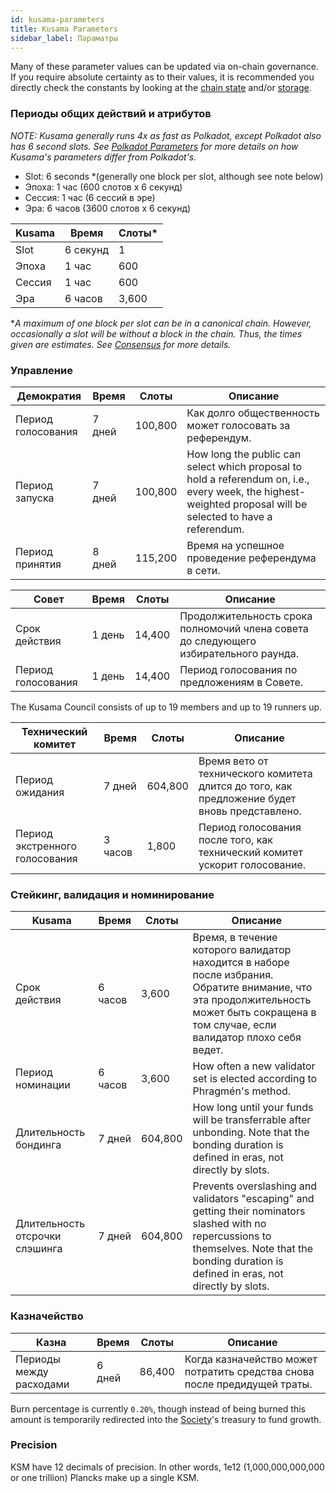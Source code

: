 ```yaml
---
id: kusama-parameters
title: Kusama Parameters
sidebar_label: Параматры
---
```


Many of these parameter values can be updated via on-chain governance. If you require absolute certainty as to their values, it is recommended you directly check the constants by looking at the [chain state](https://polkadot.js.org/apps/#/chainstate/constants) and/or [storage](https://polkadot.js.org/apps/#/chainstate).

### Периоды общих действий и атрибутов

_NOTE: Kusama generally runs 4x as fast as Polkadot, except Polkadot also has 6 second slots. See [Polkadot Parameters](polkadot-parameters) for more details on how Kusama's parameters differ from Polkadot's._

- Slot: 6 seconds \*(generally one block per slot, although see note below)
- Эпоха: 1 час (600 слотов x 6 секунд)
- Сессия: 1 час (6 сессий в эре)
- Эра: 6 часов (3600 слотов x 6 секунд)

| Kusama | Время    | Слоты\* |
| ------ | -------- | --------- |
| Slot   | 6 секунд | 1         |
| Эпоха  | 1 час    | 600       |
| Сессия | 1 час    | 600       |
| Эра    | 6 часов  | 3,600     |

\*_A maximum of one block per slot can be in a canonical chain. However, occasionally a slot will be without a block in the chain. Thus, the times given are estimates. See [Consensus](learn-consensus) for more details._

### Управление

| Демократия         | Время  | Слоты   | Описание                                                                                                                                                      |
| ------------------ | ------ | ------- | ------------------------------------------------------------------------------------------------------------------------------------------------------------- |
| Период голосования | 7 дней | 100,800 | Как долго общественность может голосовать за референдум.                                                                                                      |
| Период запуска     | 7 дней | 100,800 | How long the public can select which proposal to hold a referendum on, i.e., every week, the highest-weighted proposal will be selected to have a referendum. |
| Период принятия    | 8 дней | 115,200 | Время на успешное проведение референдума в сети.                                                                                                              |

| Совет              | Время  | Слоты  | Описание                                                                             |
| ------------------ | ------ | ------ | ------------------------------------------------------------------------------------ |
| Срок действия      | 1 день | 14,400 | Продолжительность срока полномочий члена совета до следующего избирательного раунда. |
| Период голосования | 1 день | 14,400 | Период голосования по предложениям в Совете.                                         |

The Kusama Council consists of up to 19 members and up to 19 runners up.

| Технический комитет            | Время   | Слоты   | Описание                                                                                      |
| ------------------------------ | ------- | ------- | --------------------------------------------------------------------------------------------- |
| Период ожидания                | 7 дней  | 604,800 | Время вето от технического комитета длится до того, как предложение будет вновь представлено. |
| Период экстренного голосования | 3 часов | 1,800   | Период голосования после того, как технический комитет ускорит голосование.                   |

### Стейкинг, валидация и номинирование

| Kusama                         | Время   | Слоты   | Описание                                                                                                                                                                                            |
| ------------------------------ | ------- | ------- | --------------------------------------------------------------------------------------------------------------------------------------------------------------------------------------------------- |
| Срок действия                  | 6 часов | 3,600   | Время, в течение которого валидатор находится в наборе после избрания. Обратите внимание, что эта продолжительность может быть сокращена в том случае, если валидатор плохо себя ведет.             |
| Период номинации               | 6 часов | 3,600   | How often a new validator set is elected according to Phragmén's method.                                                                                                                            |
| Длительность бондинга          | 7 дней  | 604,800 | How long until your funds will be transferrable after unbonding. Note that the bonding duration is defined in eras, not directly by slots.                                                          |
| Длительность отсрочки слэшинга | 7 дней  | 604,800 | Prevents overslashing and validators "escaping" and getting their nominators slashed with no repercussions to themselves. Note that the bonding duration is defined in eras, not directly by slots. |

### Казначейство

| Казна                   | Время  | Слоты  | Описание                                                                  |
| ----------------------- | ------ | ------ | ------------------------------------------------------------------------- |
| Периоды между расходами | 6 дней | 86,400 | Когда казначейство может потратить средства снова после предидущей траты. |

Burn percentage is currently `0.20%`, though instead of being burned this amount is temporarily redirected into the [Society](maintain-guides-society-kusama)'s treasury to fund growth.

### Precision

KSM have 12 decimals of precision. In other words, 1e12 (1,000,000,000,000 or one trillion) Plancks make up a single KSM.
